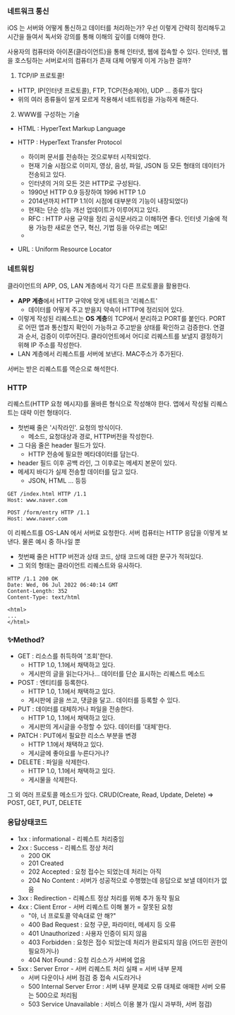 ### 네트워크 통신
iOS 는 서버와 어떻게 통신하고 데이터를 처리하는가?
우선 이렇게 간략히 정리해두고 시간을 들여서 독서와 강의를 통해 이해의 깊이를 더해야 한다.

사용자의 컴퓨터와 아이폰(클라이언트)을 통해 인터넷, 웹에 접속할 수 있다.
인터넷, 웹을 호스팅하는 서버로서의 컴퓨터가 존재
대체 어떻게 이게 가능한 걸까?

1. TCP/IP 프로토콜!
- HTTP, IP(인터넷 프로토콜), FTP, TCP(전송제어), UDP ... 종류가 많다
- 위의 여러 종류들이 알게 모르게 작용해서 네트워킹을 가능하게 해준다.

2. WWW를 구성하는 기술
- HTML : HyperText Markup Language
- HTTP : HyperText Transfer Protocol
    + 하이퍼 문서를 전송하는 것으로부터 시작되었다.
    + 현재 기술 시점으로 이미지, 영상, 음성, 파일, JSON 등 모든 형태의 데이터가 전송되고 있다.
    + 인터넷의 거의 모든 것은 HTTP로 구성된다.
    + 1990년 HTTP 0.9 등장하여 1996 HTTP 1.0
    + 2014년까지 HTTP 1.1(이 시점에 대부분의 기능이 내장되었다)
    + 현재는 단순 성능 개선 업데이트가 이루어지고 있다.
    + RFC : HTTP 사용 규약을 정리 공식문서라고 이해하면 좋다.
      인터넷 기술에 적용 가능한 새로운 연구, 혁신, 기법 등을 아우르는 메모!
    + 

- URL : Uniform Resource Locator

### 네트워킹

클라이언트의 APP, OS, LAN 계층에서 각기 다른 프로토콜을 활용한다.
- **APP 계층**에서 HTTP 규약에 맞게 네트워크 '리퀘스트'
    + 데이터를 어떻게 주고 받을지 약속이 HTTP에 정리되어 있다.
- 이렇게 작성된 리퀘스트는 **OS 계층**의 TCP에서 분리하고 PORT를 붙인다.
  PORT 로 어떤 앱과 통신할지 확인이 가능하고 주고받을 상태를 확인하고 검증한다.
  연결과 순서, 검증이 이루어진다.
  클라이언트에서 어디로 리퀘스트를 보낼지 결정하기 위해 IP 주소를 작성한다.
- LAN 계층에서 리퀘스트를 서버에 보낸다. MAC주소가 추가된다.

서버는 받은 리퀘스트를 역순으로 해석한다.

### HTTP
리퀘스트(HTTP 요청 메시지)를 올바른 형식으로 작성해야 한다.
앱에서 작성될 리퀘스트는 대략 이런 형태이다.
- 첫번째 줄은 '시작라인'. 요청의 방식이다.
    + 메소드, 요청대상과 경로, HTTP버전을 작성한다.
- 그 다음 줄은 header 필드가 있다.
    + HTTP 전송에 필요한 메타데이터를 담는다.
- header 필드 이후 공백 라인, 그 이후로는 메세지 본문이 있다.
- 메세지 바디가 실제 전송할 데이터를 담고 있다.
    + JSON, HTML ... 등등

```
GET /index.html HTTP /1.1
Host: www.naver.com

POST /form/entry HTTP /1.1
Host: www.naver.com

```
이 리퀘스트를 OS-LAN 에서 서버로 요청한다.
서버 컴퓨터는 HTTP 응답을 이렇게 보낸다. 물론 예시 중 하나일 뿐
- 첫번째 줄은 HTTP 버전과 상태 코드, 상태 코드에 대한 문구가 적혀있다.
- 그 외의 형태는 클라이언트 리퀘스트와 유사하다.

```
HTTP /1.1 200 OK
Date: Wed, 06 Jul 2022 06:40:14 GMT
Content-Length: 352
Content-Type: text/html

<html>
...
</html>
```

### ✨Method?
- GET : 리소스를 취득하여 '조회'한다.
    + HTTP 1.0, 1.1에서 채택하고 있다.
    + 게시판의 글을 읽는다거나... 데이터를 단순 표시하는 리퀘스트 메소드
- POST : 엔티티를 등록한다.
    + HTTP 1.0, 1.1에서 채택하고 있다.
    + 게시판에 글을 쓰고, 댓글을 달고.. 데이터를 등록할 수 있다.
- PUT : 데이터를 대체하거나 파일을 전송한다.
    + HTTP 1.0, 1.1에서 채택하고 있다.
    + 게시판의 게시글을 수정할 수 있다. 데이터를 '대체'한다.
- PATCH : PUT에서 필요한 리소스 부분을 변경
    + HTTP 1.1에서 채택하고 있다.
    + 게시글에 좋아요를 누른다거나?
- DELETE : 파일을 삭제한다.
    + HTTP 1.0, 1.1에서 채택하고 있다.
    + 게시물을 삭제한다.

그 외 여러 프로토콜 메소드가 있다.
CRUD(Create, Read, Update, Delete)
=> POST, GET, PUT, DELETE

### 응답상태코드
- 1xx : informational - 리퀘스트 처리중임
- 2xx : Success - 리퀘스트 정상 처리
    + 200 OK
    + 201 Created
    + 202 Accepted : 요청 접수는 되었는데 처리는 아직
    + 204 No Content : 서버가 성공적으로 수행했는데 응답으로 보낼 데이터가 없음
- 3xx : Redirection - 리퀘스트 정상 처리를 위해 추가 동작 필요
- 4xx : Client Error - 서버 리퀘스트 이해 불가 = 잘못된 요청
    + "야, 너 프로토콜 약속대로 안 해?"
    + 400 Bad Request : 요청 구문, 파라미터, 메세지 등 오류
    + 401 Unauthorized : 사용자 인증이 되지 않음
    + 403 Forbidden : 요청은 접수 되었는데 처리가 완료되지 않음 (어드민 권한이 필요하거나)
    + 404 Not Found : 요청 리소스가 서버에 없음
- 5xx : Server Error - 서버 리퀘스트 처리 실패 = 서버 내부 문제
    + 서버 다운이나 서버 점검 중 접속 시도라거나
    + 500 Internal Server Error : 서버 내부 문제로 오류
      대체로 애매한 서버 오류는 500으로 처리됨
    + 503 Service Unavailable : 서비스 이용 불가 (일시 과부하, 서버 점검)
